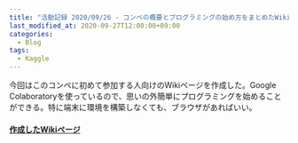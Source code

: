 ```yaml
---
title: "活動記録 2020/09/26 - コンペの概要とプログラミングの始め方をまとめたWikiページを作成"
last_modified_at: 2020-09-27T12:00:00+09:00
categories:
  - Blog
tags:
  - Kaggle
---
```


今回はこのコンペに初めて参加する人向けのWikiページを作成した。Google Colaboratoryを使っているので、思いの外簡単にプログラミングを始めることができる。特に端末に環境を構築しなくても、ブラウザがあればいい。

#### [作成したWikiページ](https://github.com/CodeSeterpie/CodeSeterpie/wiki/First-Step-(Kaggle,-Predict-Future-Sales))
